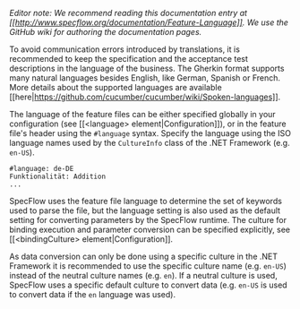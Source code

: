 _Editor note: We recommend reading this documentation entry at [[http://www.specflow.org/documentation/Feature-Language]]. We use the GitHub wiki for authoring the documentation pages._

To avoid communication errors introduced by translations, it is recommended to keep the specification and the acceptance test descriptions in the language of the business. The Gherkin format supports many natural languages besides English, like German, Spanish or French. More details about the supported languages are available [[here|https://github.com/cucumber/cucumber/wiki/Spoken-languages]]. 

The language of the feature files can be either specified globally in your configuration (see [[&lt;language&gt; element|Configuration]]), or in the feature file's header using the `#language` syntax. Specify the language using the ISO language names used by the `CultureInfo` class of the .NET Framework (e.g. `en-US`). 

```
#language: de-DE
Funktionalität: Addition
...
```

SpecFlow uses the feature file language to determine the set of keywords used to parse the file, but the language setting is also used as the default setting for converting parameters by the SpecFlow runtime. The culture for binding execution and parameter conversion can be specified explicitly, see [[&lt;bindingCulture&gt; element|Configuration]].

As data conversion can only be done using a specific culture in the .NET Framework it is recommended to use the specific culture name (e.g. `en-US`) instead of the neutral culture names (e.g. `en`). If a neutral culture is used, SpecFlow uses a specific default culture to convert data (e.g. `en-US` is used to convert data if the `en` language was used).